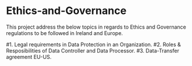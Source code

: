 # Ethics-and-Governance
This project address the below topics in regards to Ethics and Governance regulations to be followed in Ireland and Europe.

#1. Legal requirements in Data Protection in an Organization.
#2. Roles & Resposibilities of Data Controller and Data Processor.
#3. Data-Transfer agreement EU-US.

